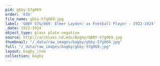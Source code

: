 ```yaml
---
pid: gbby-57g069
order: '616'
file_name: gbby-57g069.jpg
label: 'GBBY 57G/069: Elmer Layden: as Football Player - 1922-1924'
_date: 1922-1924
object_type: glass plate negative
source: http://archives.nd.edu/Bagby/GBBY-57g069.jpg
thumbnail: "/_data/raw_images/bagby/gbby-57g069.jpg"
full: "/_data/raw_images/bagby/gbby-57g069.jpg"
layout: bagby_item
collection: bagby
---
```

